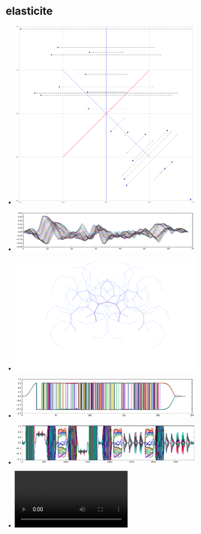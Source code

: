 # elasticite

* [![Image of Yaktocat](files/mirror.png)](https://github.com/laurentperrinet/elasticite/blob/master/posts/2015-11-02%20%C3%A9lasticit%C3%A9%20expansion%20en%20miroir%20-%20principes.ipynb)
* [![Image of Yaktocat](files/onde.png)](https://github.com/laurentperrinet/elasticite/blob/master/posts/2015-11-29%20%C3%A9lasticit%C3%A9%20-%20sc%C3%A9nario%20onde.ipynb)
* [![Image of Yaktocat](files/crabe.png)](https://github.com/laurentperrinet/elasticite/blob/master/posts/2015-11-02%20%C3%A9lasticit%C3%A9%20expansion%20en%20miroir%20-%20exploration%20param%C3%A8tres.ipynb)
* [![Image of Yaktocat](files/geom.png)]( https://github.com/laurentperrinet/elasticite/blob/master/posts/2015-11-27%20%C3%A9lasticit%C3%A9%2C%20geometrie.ipynb)
* [![Image of Yaktocat](files/master.png)](https://github.com/laurentperrinet/elasticite/blob/master/posts/2015-12-05%20%C3%A9lasticit%C3%A9%20-%20sc%C3%A9nario%20final%20montage.ipynb)

* ![Image Alt](https://raw.githubusercontent.com/laurentperrinet/elasticite/master/files/elastic_fresnel_gauche.mp4)
